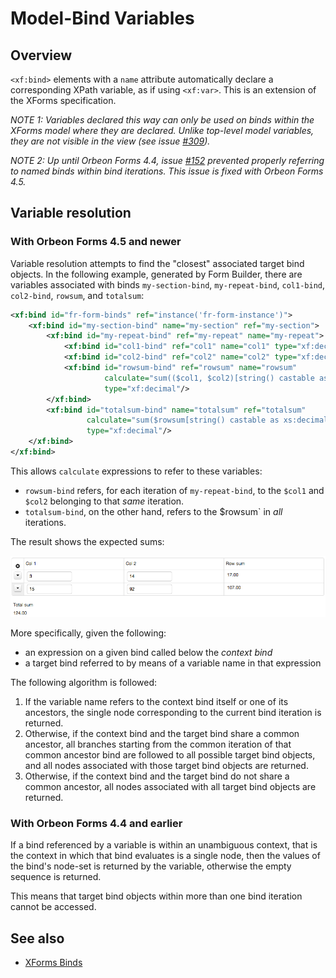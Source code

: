# Model-Bind Variables

<!-- toc -->

## Overview

`<xf:bind>` elements with a `name` attribute automatically declare a corresponding XPath variable, as if using `<xf:var>`. This is an extension of the XForms specification.

*NOTE 1: Variables declared this way can only be used on binds within the XForms model where they are declared. Unlike top-level model variables, they are not visible in the view (see issue [#309](https://github.com/orbeon/orbeon-forms/issues/309)).*

*NOTE 2: Up until Orbeon Forms 4.4, issue [#152](https://github.com/orbeon/orbeon-forms/issues/152) prevented properly referring to named binds within bind iterations. This issue is fixed with Orbeon Forms 4.5.*

## Variable resolution

### With Orbeon Forms 4.5 and newer

Variable resolution attempts to find the "closest" associated target bind objects. In the following example, generated by Form Builder, there are variables associated with binds `my-section-bind`, `my-repeat-bind`, `col1-bind`, `col2-bind`, `rowsum`, and `totalsum`:

```xml
<xf:bind id="fr-form-binds" ref="instance('fr-form-instance')">
    <xf:bind id="my-section-bind" name="my-section" ref="my-section">
        <xf:bind id="my-repeat-bind" ref="my-repeat" name="my-repeat">
            <xf:bind id="col1-bind" ref="col1" name="col1" type="xf:decimal"/>
            <xf:bind id="col2-bind" ref="col2" name="col2" type="xf:decimal"/>
            <xf:bind id="rowsum-bind" ref="rowsum" name="rowsum"
                     calculate="sum(($col1, $col2)[string() castable as xs:decimal], 0.0)"
                     type="xf:decimal"/>
        </xf:bind>
        <xf:bind id="totalsum-bind" name="totalsum" ref="totalsum"
                 calculate="sum($rowsum[string() castable as xs:decimal], 0.0)"
                 type="xf:decimal"/>
    </xf:bind>
</xf:bind>
```

This allows `calculate` expressions to refer to these variables:

- `rowsum-bind` refers, for each iteration of `my-repeat-bind`, to the `$col1` and `$col2` belonging to that *same* iteration.
- `totalsum-bind`, on the other hand, refers to the $rowsum` in *all* iterations.

The result shows the expected sums:

![XForms Sums](images/xforms-sums.png)

More specifically, given the following:

- an expression on a given bind called below the *context bind*
- a target bind referred to by means of a variable name in that expression

The following algorithm is followed:

1. If the variable name refers to the context bind itself or one of its ancestors, the single node corresponding to the current bind iteration is returned.
2. Otherwise, if the context bind and the target bind share a common ancestor, all branches starting from the common iteration of that common ancestor bind are followed to all possible target bind objects, and all nodes associated with those target bind objects are returned.
3. Otherwise, if the context bind and the target bind do not share a common ancestor, all nodes associated with all target bind objects are returned.

### With Orbeon Forms 4.4 and earlier

If a bind referenced by a variable is within an unambiguous context, that is the context in which that bind evaluates is a single node, then the values of the bind's node-set is returned by the variable, otherwise the empty sequence is returned.

This means that target bind objects within more than one bind iteration cannot be accessed.

## See also

- [XForms Binds](xforms/binds.md)
